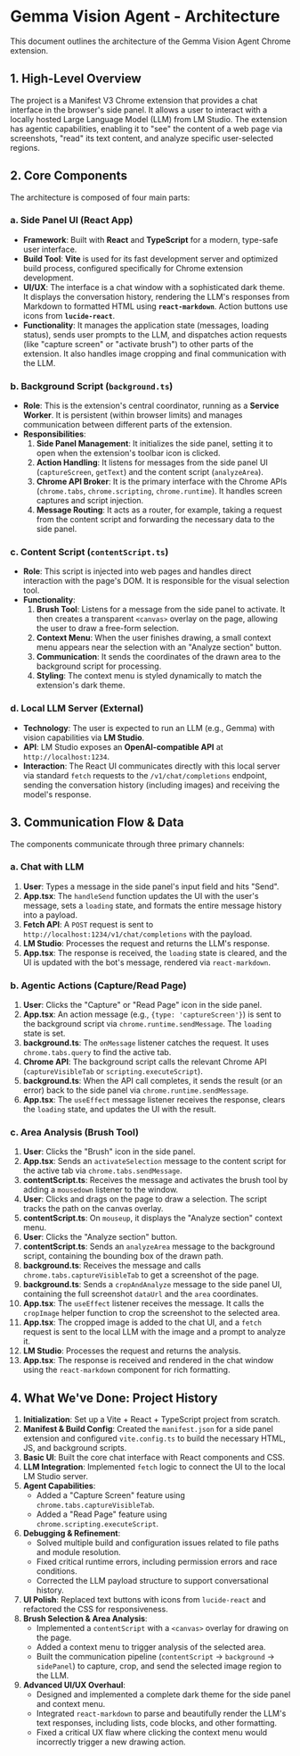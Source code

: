 # Gemma Vision Agent - Architecture

This document outlines the architecture of the Gemma Vision Agent Chrome extension.

## 1. High-Level Overview

The project is a Manifest V3 Chrome extension that provides a chat interface in the browser's side panel. It allows a user to interact with a locally hosted Large Language Model (LLM) from LM Studio. The extension has agentic capabilities, enabling it to "see" the content of a web page via screenshots, "read" its text content, and analyze specific user-selected regions.

## 2. Core Components

The architecture is composed of four main parts:

### a. Side Panel UI (React App)

- **Framework**: Built with **React** and **TypeScript** for a modern, type-safe user interface.
- **Build Tool**: **Vite** is used for its fast development server and optimized build process, configured specifically for Chrome extension development.
- **UI/UX**: The interface is a chat window with a sophisticated dark theme. It displays the conversation history, rendering the LLM's responses from Markdown to formatted HTML using **`react-markdown`**. Action buttons use icons from **`lucide-react`**.
- **Functionality**: It manages the application state (messages, loading status), sends user prompts to the LLM, and dispatches action requests (like "capture screen" or "activate brush") to other parts of the extension. It also handles image cropping and final communication with the LLM.

### b. Background Script (`background.ts`)

- **Role**: This is the extension's central coordinator, running as a **Service Worker**. It is persistent (within browser limits) and manages communication between different parts of the extension.
- **Responsibilities**:
  1.  **Side Panel Management**: It initializes the side panel, setting it to open when the extension's toolbar icon is clicked.
  2.  **Action Handling**: It listens for messages from the side panel UI (`captureScreen`, `getText`) and the content script (`analyzeArea`).
  3.  **Chrome API Broker**: It is the primary interface with the Chrome APIs (`chrome.tabs`, `chrome.scripting`, `chrome.runtime`). It handles screen captures and script injection.
  4.  **Message Routing**: It acts as a router, for example, taking a request from the content script and forwarding the necessary data to the side panel.

### c. Content Script (`contentScript.ts`)

- **Role**: This script is injected into web pages and handles direct interaction with the page's DOM. It is responsible for the visual selection tool.
- **Functionality**:
  1.  **Brush Tool**: Listens for a message from the side panel to activate. It then creates a transparent `<canvas>` overlay on the page, allowing the user to draw a free-form selection.
  2.  **Context Menu**: When the user finishes drawing, a small context menu appears near the selection with an "Analyze section" button.
  3.  **Communication**: It sends the coordinates of the drawn area to the background script for processing.
  4.  **Styling**: The context menu is styled dynamically to match the extension's dark theme.

### d. Local LLM Server (External)

- **Technology**: The user is expected to run an LLM (e.g., Gemma) with vision capabilities via **LM Studio**.
- **API**: LM Studio exposes an **OpenAI-compatible API** at `http://localhost:1234`.
- **Interaction**: The React UI communicates directly with this local server via standard `fetch` requests to the `/v1/chat/completions` endpoint, sending the conversation history (including images) and receiving the model's response.

## 3. Communication Flow & Data

The components communicate through three primary channels:

### a. Chat with LLM

1.  **User**: Types a message in the side panel's input field and hits "Send".
2.  **App.tsx**: The `handleSend` function updates the UI with the user's message, sets a `loading` state, and formats the entire message history into a payload.
3.  **Fetch API**: A `POST` request is sent to `http://localhost:1234/v1/chat/completions` with the payload.
4.  **LM Studio**: Processes the request and returns the LLM's response.
5.  **App.tsx**: The response is received, the `loading` state is cleared, and the UI is updated with the bot's message, rendered via `react-markdown`.

### b. Agentic Actions (Capture/Read Page)

1.  **User**: Clicks the "Capture" or "Read Page" icon in the side panel.
2.  **App.tsx**: An action message (e.g., `{type: 'captureScreen'}`) is sent to the background script via `chrome.runtime.sendMessage`. The `loading` state is set.
3.  **background.ts**: The `onMessage` listener catches the request. It uses `chrome.tabs.query` to find the active tab.
4.  **Chrome API**: The background script calls the relevant Chrome API (`captureVisibleTab` or `scripting.executeScript`).
5.  **background.ts**: When the API call completes, it sends the result (or an error) back to the side panel via `chrome.runtime.sendMessage`.
6.  **App.tsx**: The `useEffect` message listener receives the response, clears the `loading` state, and updates the UI with the result.

### c. Area Analysis (Brush Tool)

1.  **User**: Clicks the "Brush" icon in the side panel.
2.  **App.tsx**: Sends an `activateSelection` message to the content script for the active tab via `chrome.tabs.sendMessage`.
3.  **contentScript.ts**: Receives the message and activates the brush tool by adding a `mousedown` listener to the window.
4.  **User**: Clicks and drags on the page to draw a selection. The script tracks the path on the canvas overlay.
5.  **contentScript.ts**: On `mouseup`, it displays the "Analyze section" context menu.
6.  **User**: Clicks the "Analyze section" button.
7.  **contentScript.ts**: Sends an `analyzeArea` message to the background script, containing the bounding box of the drawn path.
8.  **background.ts**: Receives the message and calls `chrome.tabs.captureVisibleTab` to get a screenshot of the page.
9.  **background.ts**: Sends a `cropAndAnalyze` message to the side panel UI, containing the full screenshot `dataUrl` and the `area` coordinates.
10. **App.tsx**: The `useEffect` listener receives the message. It calls the `cropImage` helper function to crop the screenshot to the selected area.
11. **App.tsx**: The cropped image is added to the chat UI, and a `fetch` request is sent to the local LLM with the image and a prompt to analyze it.
12. **LM Studio**: Processes the request and returns the analysis.
13. **App.tsx**: The response is received and rendered in the chat window using the `react-markdown` component for rich formatting.

## 4. What We've Done: Project History

1.  **Initialization**: Set up a Vite + React + TypeScript project from scratch.
2.  **Manifest & Build Config**: Created the `manifest.json` for a side panel extension and configured `vite.config.ts` to build the necessary HTML, JS, and background scripts.
3.  **Basic UI**: Built the core chat interface with React components and CSS.
4.  **LLM Integration**: Implemented `fetch` logic to connect the UI to the local LM Studio server.
5.  **Agent Capabilities**:
    - Added a "Capture Screen" feature using `chrome.tabs.captureVisibleTab`.
    - Added a "Read Page" feature using `chrome.scripting.executeScript`.
6.  **Debugging & Refinement**:
    - Solved multiple build and configuration issues related to file paths and module resolution.
    - Fixed critical runtime errors, including permission errors and race conditions.
    - Corrected the LLM payload structure to support conversational history.
7.  **UI Polish**: Replaced text buttons with icons from `lucide-react` and refactored the CSS for responsiveness.
8.  **Brush Selection & Area Analysis**:
    - Implemented a `contentScript` with a `<canvas>` overlay for drawing on the page.
    - Added a context menu to trigger analysis of the selected area.
    - Built the communication pipeline (`contentScript` -> `background` -> `sidePanel`) to capture, crop, and send the selected image region to the LLM.
9.  **Advanced UI/UX Overhaul**:
    - Designed and implemented a complete dark theme for the side panel and context menu.
    - Integrated `react-markdown` to parse and beautifully render the LLM's text responses, including lists, code blocks, and other formatting.
    - Fixed a critical UX flaw where clicking the context menu would incorrectly trigger a new drawing action.